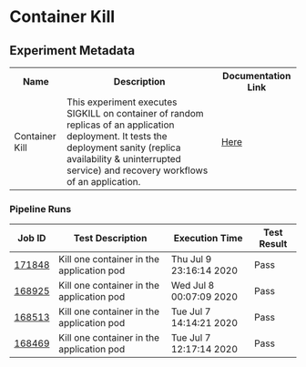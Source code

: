 # Container Kill

## Experiment Metadata
<table>
<tr>
<th> Name </th>
<th> Description </th>
<th> Documentation Link </th>
</tr>
<tr>
 <td> Container Kill </td>
 <td> This experiment executes SIGKILL on container of random replicas of an application deployment. It tests the deployment sanity (replica availability & uninterrupted service) and recovery workflows of an application. </td>
 <td>  <a href="https://docs.litmuschaos.io/docs/container-kill/"> Here </a> </td>
 </tr>
 </table>

 ### Pipeline Runs
 
| Job ID |   Test Description         | Execution Time |Test Result   |
 |---------|---------------------------| --------------|--------|
|     <a href= "https://gitlab.mayadata.io/litmuschaos/litmus-e2e/-/jobs/171848">171848</a>           |  Kill one container in the application pod           | Thu Jul  9 23:16:14 2020  | Pass |
|     <a href= "https://gitlab.mayadata.io/litmuschaos/litmus-e2e/-/jobs/168925">168925</a>           |  Kill one container in the application pod           | Wed Jul  8 00:07:09 2020  | Pass |
|     <a href= "https://gitlab.mayadata.io/litmuschaos/litmus-e2e/-/jobs/168513">168513</a>           |  Kill one container in the application pod           | Tue Jul  7 14:14:21 2020  | Pass |
 |    <a href= "https://gitlab.mayadata.io/litmuschaos/litmus-e2e/-/jobs/168469">168469</a>   |  Kill one container in the application pod           |  Tue Jul  7 12:17:14 2020     |Pass  |
